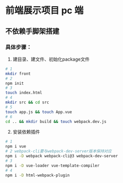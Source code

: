 # 前端展示项目 pc 端

## 不依赖手脚架搭建

### 具体步骤：

1. 建目录、建文件、初始化package文件
```sh
# 1
mkdir front
# 2
npm init
# 3
touch index.html
# 4
mkdir src && cd src
# 5
touch app.js && touch App.vue
# 6
cd .. && mkdir build && touch webpack.dev.js
```

2. 安装依赖插件
```sh
# 1
npm i vue
# 2 webpack-cli要与webpack-dev-server版本保持对应
npm i -D webpack webpack-cli@3 webpack-dev-server
# 3
npm i -D vue-loader vue-template-compiler
# 4
npm i -D html-webpack-plugin
```

